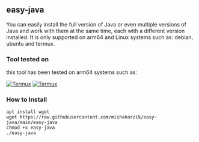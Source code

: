 ## easy-java
You can easily install the full version of Java or even multiple versions of Java and work with them at the same time, each with a different version installed. It is only supported on arm64 and Linux systems such as: debian, ubuntu and termux.

### Tool tested on
this tool has been tested on arm64 systems such as:

<a href="https://github.com/mishakorzik"><img title="Termux" src="https://img.shields.io/badge/Tested on-Raspberry_pi-blue?style=for-the-badge&logo=github"></a>
<a href="https://github.com/mishakorzik"><img title="Termux" src="https://img.shields.io/badge/Tested on-Termux-blue?style=for-the-badge&logo=github"></a>

### How to Install

```
apt install wget
wget https://raw.githubusercontent.com/mishakorzik/easy-java/main/easy-java
chmod +x easy-java
./easy-java
```
